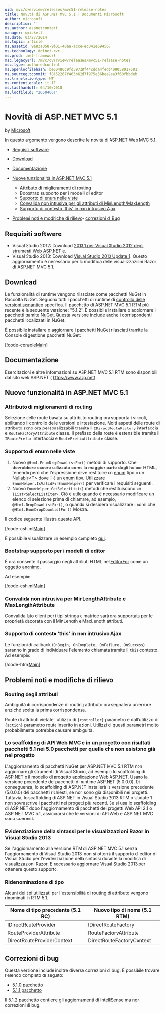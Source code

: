 ```yaml
---
uid: mvc/overview/releases/mvc51-release-notes
title: Novità di ASP.NET MVC 5.1 | Documenti Microsoft
author: microsoft
description: ''
ms.author: aspnetcontent
manager: wpickett
ms.date: 02/27/2014
ms.topic: article
ms.assetid: 9a83a058-9b01-48aa-acce-ec041e694567
ms.technology: dotnet-mvc
ms.prod: .net-framework
msc.legacyurl: /mvc/overview/releases/mvc51-release-notes
msc.type: authoredcontent
ms.openlocfilehash: be10486c9fd39738f44cdda4fedb409058017601
ms.sourcegitcommit: f8852267f463b62d7f975e56bea9aa3f68fbbdeb
ms.translationtype: MT
ms.contentlocale: it-IT
ms.lasthandoff: 04/10/2018
ms.locfileid: "26504050"
---
```

<a name="whats-new-in-aspnet-mvc-51"></a>Novità di ASP.NET MVC 5.1
====================
by [Microsoft](https://github.com/microsoft)

In questo argomento vengono descritte le novità di ASP.NET Web MVC 5.1.

- [Requisiti software](#SoftwareRequirements)
- [Download](#download)
- [Documentazione](#documentation)
- [Nuove funzionalità in ASP.NET MVC 5.1](#new-features)

    - [Attributo di miglioramenti di routing](#AttributeRouting)
    - [Bootstrap supporto per i modelli di editor](#Bootstrap)
    - [Supporto di enum nelle viste](#Enum)
    - [Convalida non intrusiva per gli attributi di MinLength/MaxLength](#Unobtrusive)
    - [Supporto di contesto 'this' in non intrusivo Ajax](#thisContext)
- [Problemi noti e modifiche di rilievo](#KnownBreakingChanges)- [correzioni di Bug](#bug-fixes)

<a id="SoftwareRequirements"></a>
## <a name="software-requirements"></a>Requisiti software

- Visual Studio 2012: Download [2013.1 per Visual Studio 2012 degli strumenti Web ASP.NET e](https://go.microsoft.com/fwlink/?LinkId=390062).
- Visual Studio 2013: Download [Visual Studio 2013 Update 1](https://go.microsoft.com/fwlink/?LinkId=390064). Questo aggiornamento è necessario per la modifica delle visualizzazioni Razor di ASP.NET MVC 5.1.

<a id="download"></a>
## <a name="download"></a>Download

Le funzionalità di runtime vengono rilasciate come pacchetti NuGet in Raccolta NuGet. Seguono tutti i pacchetti di runtime di [controllo delle versioni semantico](http://semver.org/) specifica. Il pacchetto di ASP.NET MVC 5.1 RTM più recente è la seguente versione: "5.1.2". È possibile installare o aggiornare i pacchetti tramite [NuGet](http://www.nuget.org/packages/Microsoft.AspNet.Mvc/). Questa versione include anche i corrispondenti pacchetti localizzati in NuGet.

È possibile installare o aggiornare i pacchetti NuGet rilasciati tramite la Console di gestione pacchetti NuGet:

[!code-console[Main](mvc51-release-notes/samples/sample1.cmd)]

<a id="documentation"></a>
## <a name="documentation"></a>Documentazione

Esercitazioni e altre informazioni su ASP.NET MVC 5.1 RTM sono disponibili dal sito web ASP.NET ( https://www.asp.net). 

<a id="new-features"></a>
## <a name="new-features-in-aspnet-mvc-51"></a>Nuove funzionalità in ASP.NET MVC 5.1

<a id="AttributeRouting"></a>

### <a name="attribute-routing-improvements"></a>Attributo di miglioramenti di routing

 Selezione delle route basata su attributo routing ora supporta i vincoli, abilitando il controllo delle versioni e intestazione. Molti aspetti delle route di attributo sono ora personalizzabili tramite il `IDirectRouteFactory` interfaccia e `RouteFactoryAttribute` classe. Il prefisso della route è estensibile tramite il `IRoutePrefix` interfaccia e `RoutePrefixAttribute` classe. 

<a id="Enum"></a>

### <a name="enum-support-in-views"></a>Supporto di enum nelle viste

1. Nuovo `@Html.EnumDropDownListFor()` metodi di supporto. Che dovrebbero essere utilizzate come la maggior parte degli helper HTML, tenendo però che l'espressione deve restituire un [enum](https://msdn.microsoft.com/en-us/library/cc138362.aspx) tipo o un [Nullable&lt;T&gt; ](https://msdn.microsoft.com/en-us/library/2cf62fcy.aspx) dove `T` è un [enum](https://msdn.microsoft.com/en-us/library/cc138362.aspx) tipo. Utilizzare `EnumHelper.IsValidForEnumHelper()` per verificare i requisiti seguenti.
2. Nuovo `EnumHelper.GetSelectList()` metodi che restituiscono un `IList<SelectListItem>`. Ciò è utile quando è necessario modificare un elenco di selezione prima di chiamare, ad esempio, `@Html.DropDownListFor()`, o quando si desidera visualizzare i nomi che `@Html.EnumDropDownListFor()` Mostra.

Il codice seguente illustra queste API.

[!code-cshtml[Main](mvc51-release-notes/samples/sample2.cshtml)]

È possibile visualizzare un esempio completo [qui](https://aspnet.codeplex.com/SourceControl/latest#Samples/MVC/EnumSample/).

<a id="Bootstrap"></a>

### <a name="bootstrap-support-for-editor-templates"></a>Bootstrap supporto per i modelli di editor

È ora consente il passaggio negli attributi HTML nel [EditorFor](https://msdn.microsoft.com/en-us/library/system.web.mvc.html.editorextensions.editorfor(v=vs.100).aspx) come un [oggetto anonimo](https://msdn.microsoft.com/en-us/library/bb397696.aspx).

Ad esempio:

[!code-cshtml[Main](mvc51-release-notes/samples/sample3.cshtml)]

<a id="Unobtrusive"></a>

### <a name="unobtrusive-validation-for-minlengthattribute-and-maxlengthattribute"></a>Convalida non intrusiva per MinLengthAttribute e MaxLengthAttribute

Convalida lato client per i tipi stringa e matrice sarà ora supportata per le proprietà decorata con il [MinLength](https://msdn.microsoft.com/en-us/library/system.componentmodel.dataannotations.minlengthattribute(v=vs.110).aspx) e [MaxLength](https://msdn.microsoft.com/en-us/library/system.componentmodel.dataannotations.maxlengthattribute(v=vs.110).aspx) attributi.

<a id="thisContext"></a>

### <a name="supporting-the-this-context-in-unobtrusive-ajax"></a>Supporto di contesto 'this' in non intrusivo Ajax

Le funzioni di callback (`OnBegin, OnComplete, OnFailure, OnSuccess`) saranno in grado di individuare l'elemento chiamata tramite il `this` contesto. Ad esempio:

[!code-html[Main](mvc51-release-notes/samples/sample4.html)]

<a id="KnownBreakingChanges"></a>

## <a name="known-issues-and-breaking-changes"></a>Problemi noti e modifiche di rilievo

### <a name="attribute-routing"></a>Routing degli attributi

Ambiguità di corrispondenze di routing attributo ora segnalerà un errore anziché scelta la prima corrispondenza.

Route di attributi vietate l'utilizzo di `{controller}` parametro e dall'utilizzo di `{action}` parametro route inserito in azioni. Utilizzi di questi parametri molto probabilmente potrebbe causare ambiguità. 

### <a name="scaffolding-mvcweb-api-into-a-project-with-51-packages-results-in-50-packages-for-ones-that-dont-already-exist-in-the-project"></a>Lo scaffolding di API Web MVC e in un progetto con risultati pacchetti 5.1 nei 5.0 pacchetti per quelle che non esistono già nel progetto

L'aggiornamento di pacchetti NuGet per ASP.NET MVC 5.1 RTM non aggiornare gli strumenti di Visual Studio, ad esempio lo scaffolding di ASP.NET o il modello di progetto applicazione Web ASP.NET. Usano la versione precedente dei pacchetti di runtime ASP.NET (5.0.0.0). Di conseguenza, lo scaffolding di ASP.NET installerà la versione precedente (5.0.0.0) dei pacchetti richiesti, se non sono già disponibili nei progetti. Tuttavia, lo scaffolding di ASP.NET in Visual Studio 2013 RTM o Update 1 non sovrascrive i pacchetti nei progetti più recenti. Se si usa lo scaffolding di ASP.NET dopo l'aggiornamento di pacchetti dei progetti Web API 2.1 o ASP.NET MVC 5.1, assicurarsi che le versioni di API Web e ASP.NET MVC sono coerenti. 

### <a name="syntax-highlighting-for-razor-views-in-visual-studio-2013"></a>Evidenziazione della sintassi per le visualizzazioni Razor in Visual Studio 2013

Se l'aggiornamento alla versione RTM di ASP.NET MVC 5.1 senza l'aggiornamento di Visual Studio 2013, non si otterrà il supporto di editor di Visual Studio per l'evidenziazione della sintassi durante la modifica di visualizzazioni Razor. È necessario aggiornare Visual Studio 2013 per ottenere questo supporto. 

### <a name="type-renames"></a>Ridenominazione di tipo

Alcuni dei tipi utilizzati per l'estensibilità di routing di attributo vengono rinominati in RTM 5.1.

| **Nome di tipo precedente (5.1 RC)** | **Nuovo tipo di nome (5.1 RTM)** |
| --- | --- |
| IDirectRouteProvider | IDirectRouteFactory |
| RouteProviderAttribute | RouteFactoryAttribute |
| DirectRouteProviderContext | DirectRouteFactoryContext |

<a id="bug-fixes"></a>
## <a name="bug-fixes"></a>Correzioni di bug

Questa versione include inoltre diverse correzioni di bug. È possibile trovare l'elenco completo di seguito:

- [5.1.0 pacchetto](https://aspnetwebstack.codeplex.com/workitem/list/advanced?keyword=&amp;status=Closed&amp;type=All&amp;priority=All&amp;release=v5.1%20Preview|v5.1%20RTM&amp;assignedTo=All&amp;component=MVC&amp;sortField=AssignedTo&amp;sortDirection=Ascending&amp;page=0&amp;reasonClosed=Fixed)
- [5.1.1 pacchetto](https://aspnetwebstack.codeplex.com/workitem/list/advanced?keyword=&amp;status=All&amp;type=All&amp;priority=All&amp;release=v5.1.1%20RTM&amp;assignedTo=All&amp;component=MVC&amp;sortField=AssignedTo&amp;sortDirection=Ascending&amp;page=0&amp;reasonClosed=Fixed)

Il 5.1.2 pacchetto contiene gli aggiornamenti di IntelliSense ma non correzioni di bug.
